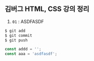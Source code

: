 ## 김버그 HTML, CSS 강의 정리


1. `01` : ASDFASDF
   
```bash
$ git add
$ git commit
$ git push

```


```javascript
const addd = '';
const aaa = 'asdfasdf';
```